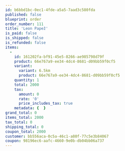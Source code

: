 ```yaml
---
id: b6bbd1bc-0ec1-4fde-a5a5-7aad3c580fda
published: false
blueprint: order
order_number: 111
title: 'Leon Papež'
is_paid: false
is_shipped: false
is_refunded: false
items:
  -
    id: 161202fa-bf91-45e5-8266-ae985798d79f
    product: 66e767a9-ee34-4dc4-8681-d09bb59f0cf5
    variant:
      variant: 6.5km
      product: 66e767a9-ee34-4dc4-8681-d09bb59f0cf5
    quantity: 1
    total: 2000
    tax:
      amount: 0
      rate: '0'
      price_includes_tax: true
    metadata: {  }
grand_total: 0
items_total: 2000
tax_total: 0
shipping_total: 0
coupon_total: 2000
customer: bb556aca-0c5a-46c1-a80f-77c5e3b84067
coupon: 98196ec6-aafc-4660-9e0b-db04bb06a737
---
```

